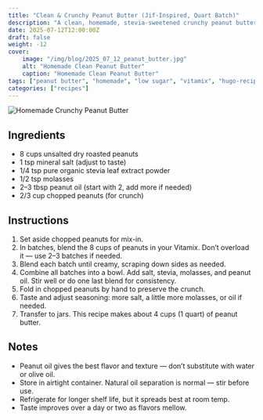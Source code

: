 ```yaml
---
title: "Clean & Crunchy Peanut Butter (Jif-Inspired, Quart Batch)"
description: "A clean, homemade, stevia-sweetened crunchy peanut butter that mimics Jif — made in a Vitamix with peanut oil and no junk ingredients."
date: 2025-07-12T12:00:00Z
draft: false
weight: -12
cover:
    image: "/img/blog/2025_07_12_peanut_butter.jpg"
    alt: "Homemade Clean Peanut Butter"
    caption: "Homemade Clean Peanut Butter"
tags: ["peanut butter", "homemade", "low sugar", "vitamix", "hugo-recipe"]
categories: ["recipes"]
---
```


![Homemade Crunchy Peanut Butter]("/img/blog/2025_07_12_peanut_butter.jpg")

## Ingredients

- 8 cups unsalted dry roasted peanuts  
- 1 tsp mineral salt (adjust to taste)  
- 1/4 tsp pure organic stevia leaf extract powder  
- 1/2 tsp molasses  
- 2–3 tbsp peanut oil (start with 2, add more if needed)  
- 2/3 cup chopped peanuts (for crunch)  

## Instructions

1. Set aside chopped peanuts for mix-in.  
2. In batches, blend the 8 cups of peanuts in your Vitamix. Don’t overload it — use 2–3 batches if needed.  
3. Blend each batch until creamy, scraping down sides as needed.  
4. Combine all batches into a bowl. Add salt, stevia, molasses, and peanut oil. Stir well or do one last blend for consistency.  
5. Fold in chopped peanuts by hand to preserve the crunch.  
6. Taste and adjust seasoning: more salt, a little more molasses, or oil if needed.  
7. Transfer to jars. This recipe makes about 4 cups (1 quart) of peanut butter.  

## Notes

- Peanut oil gives the best flavor and texture — don’t substitute with water or olive oil.  
- Store in airtight container. Natural oil separation is normal — stir before use.  
- Refrigerate for longer shelf life, but it spreads best at room temp.  
- Taste improves over a day or two as flavors mellow.

